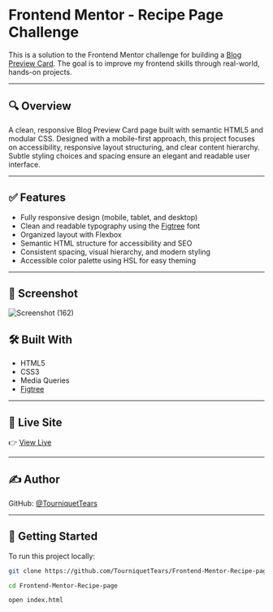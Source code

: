 # Frontend Mentor - Recipe Page Challenge

This is a solution to the Frontend Mentor challenge for building a [Blog Preview Card](https://www.frontendmentor.io/challenges/blog-preview-card-ckPaj01IcS). The goal is to improve my frontend skills through real-world, hands-on projects.

---

## 🔍 Overview

A clean, responsive Blog Preview Card page built with semantic HTML5 and modular CSS. Designed with a mobile-first approach, this project focuses on accessibility, responsive layout structuring, and clear content hierarchy. Subtle styling choices and spacing ensure an elegant and readable user interface.

---

## ✅ Features

- Fully responsive design (mobile, tablet, and desktop)
- Clean and readable typography using the [Figtree](https://fonts.google.com/specimen/Figtree) font
- Organized layout with Flexbox
- Semantic HTML structure for accessibility and SEO
- Consistent spacing, visual hierarchy, and modern styling
- Accessible color palette using HSL for easy theming

---

## 📸 Screenshot


![Screenshot (162)](https://github.com/user-attachments/assets/44dc9922-4d9f-4f64-ae77-1cf2744d2f77)




## 🛠️ Built With

- HTML5
- CSS3
- Media Queries
- [Figtree](https://fonts.google.com/specimen/Figtree)

---

## 🔗 Live Site

👉 [View Live]([https://tourniquettears.github.io/Frontend-Mentor-Recipe-page/](https://tourniquettears.github.io/Frontend-Mentor-Blog-preview-Card/))

---

## ✍️ Author

GitHub: [@TourniquetTears](https://github.com/TourniquetTears)

---

## 🚀 Getting Started

To run this project locally:

```bash
git clone https://github.com/TourniquetTears/Frontend-Mentor-Recipe-page.git

cd Frontend-Mentor-Recipe-page

open index.html
